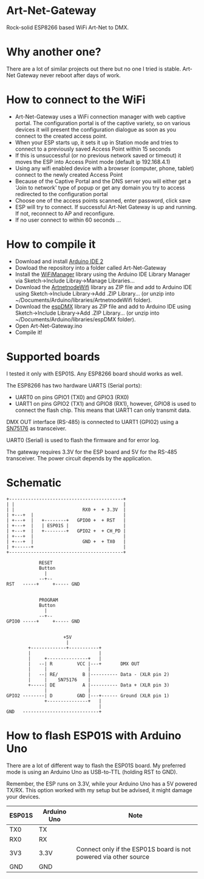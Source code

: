 # Art-Net-Gateway

Rock-solid ESP8266 based WiFi Art-Net to DMX. 

# Why another one?

There are a lot of similar projects out there but no one I tried is stable. Art-Net Gateway never reboot after days of work.

# How to connect to the WiFi

- Art-Net-Gateway uses a WiFi connection manager with web captive portal. The configuration portal is of the captive variety, so on various devices it will present the configuration dialogue as soon as you connect to the created access point.
- When your ESP starts up, it sets it up in Station mode and tries to connect to a previously saved Access Point within 15 seconds
- If this is unsuccessful (or no previous network saved or timeout) it moves the ESP into Access Point mode (default ip 192.168.4.1)
- Using any wifi enabled device with a browser (computer, phone, tablet) connect to the newly created Access Point
- Because of the Captive Portal and the DNS server you will either get a 'Join to network' type of popup or get any domain you try to access redirected to the configuration portal
- Choose one of the access points scanned, enter password, click save
- ESP will try to connect. If successful Art-Net Gateway is up and running. If not, reconnect to AP and reconfigure.
- If no user connect to within 60 seconds ...

# How to compile it

- Download and install [Arduino IDE 2](https://docs.arduino.cc/software/ide-v2/tutorials/getting-started/ide-v2-downloading-and-installing)
- Dowload the repository into a folder called Art-Net-Gateway
- Install the [WiFiManager](https://github.com/tzapu/WiFiManager) library using the Arduino IDE Library Manager via Sketch->Include Libray->Manage Libraries...
- Download the [ArtnetnodeWifi](https://github.com/rstephan/ArtnetnodeWifi) library as ZIP file and add to Arduino IDE using Sketch->Include Library->Add .ZIP Library... (or unzip into ~/Documents/Arduino/libraries/ArtnetnodeWifi folder).
- Download the [espDMX](https://github.com/alf45tar/espDMX) library as ZIP file and add to Arduino IDE using Sketch->Include Library->Add .ZIP Library... (or unzip into ~/Documents/Arduino/libraries/espDMX folder).
- Open Art-Net-Gateway.ino
- Compile it!

# Supported boards

I tested it only with ESP01S. Any ESP8266 board should works as well.

The ESP8266 has two hardware UARTS (Serial ports):
 - UART0 on pins GPIO1 (TX0) and GPIO3 (RX0)
 - UART1 on pins GPIO2 (TX1) and GPIO8 (RX1), however, GPIO8 is used to connect the flash chip. This means that UART1 can only transmit data.

DMX OUT interface (RS-485) is connected to UART1 (GPI02) using a [SN75176](https://www.ti.com/lit/ds/symlink/sn75176a.pdf) as transceiver.

UART0 (Serial) is used to flash the firmware and for error log.

The gateway requires 3.3V for the ESP board and 5V for the RS-485 transceiver. The power circuit depends by the application.

# Schematic

```
+------------------------------------------+
| |                                        |
| |                         RX0 +  + 3.3V  |
| +---+  |                                 |
| +---+  |   +--------+   GPIO0 +  + RST   |
| +---+  |   | ESP01S |                    |
| +---+  |   +--------+   GPIO2 +  + CH_PD |
| +---+  |                                 |
| +---+  |                  GND +  + TX0   |
| +------+                                 |
+------------------------------------------+
    
            RESET
            Button
              |
            --+-- 
RST   -----+     +----- GND


            PROGRAM
            Button
              |
            --+-- 
GPIO0 -----+     +----- GND


                     +5V
                      |
        +-------------+-----------+               
        |                         |
        |     +---------------+   |
        |   --| R         VCC |---+       DMX OUT
        |     |               |
        |   --| RE/         B |---------- Data - (XLR pin 2)
        |     |    SN75176    |
        +-----| DE          A |---------- Data + (XLR pin 3)
              |               |
GPIO2 --------| D         GND |---+------ Ground (XLR pin 1)
              +---------------+   |
                                  |
GND   ----------------------------+
```

# How to flash ESP01S with Arduino Uno

There are a lot of different way to flash the ESP01S board. My preferred mode is using an Arduino Uno as USB-to-TTL (holding RST to GND).

Remember, the ESP runs on 3.3V, while your Arduino Uno has a 5V powered TX/RX. This option worked with my setup but be advised, it might damage your devices.

ESP01S|Arduino Uno|Note
------|-----------|----
TX0|TX|
RX0|RX|
3V3|3.3V|Connect only if the ESP01S board is not powered via other source 
GND|GND|
